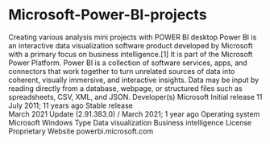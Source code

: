 # Microsoft-Power-BI-projects
Creating various analysis mini projects with POWER BI desktop
Power BI is an interactive data visualization software product developed by Microsoft with a primary focus on business intelligence.[1] It is part of the Microsoft Power Platform. Power BI is a collection of software services, apps, and connectors that work together to turn unrelated sources of data into coherent, visually immersive, and interactive insights. Data may be input by reading directly from a database, webpage, or structured files such as spreadsheets, CSV, XML, and JSON.
Developer(s)	Microsoft
Initial release	11 July 2011; 11 years ago
Stable release	
March 2021 Update (2.91.383.0) / March 2021; 1 year ago
Operating system	Microsoft Windows
Type	Data visualization
Business intelligence
License	Proprietary
Website	powerbi.microsoft.com 
